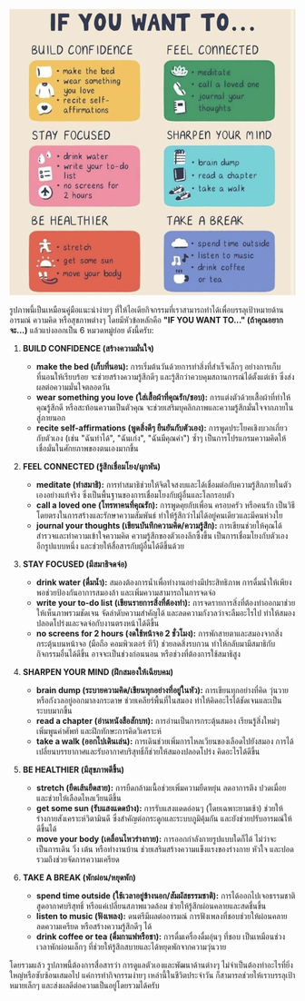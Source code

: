 ![](public/if-you-want-to.jpg)

รูปภาพนี้เป็นเหมือนคู่มือแนะนำง่ายๆ ที่ให้ไอเดียกิจกรรมที่เราสามารถทำได้เพื่อบรรลุเป้าหมายด้านอารมณ์ ความคิด หรือสุขภาพต่างๆ โดยมีหัวข้อหลักคือ **"IF YOU WANT TO..." (ถ้าคุณอยากจะ...)** แล้วแบ่งออกเป็น 6 หมวดหมู่ย่อย ดังนี้ครับ:

1.  **BUILD CONFIDENCE (สร้างความมั่นใจ)**
    *   **make the bed (เก็บที่นอน):** การเริ่มต้นวันด้วยการทำสิ่งที่สำเร็จเล็กๆ อย่างการเก็บที่นอนให้เรียบร้อย จะช่วยสร้างความรู้สึกดีๆ และรู้สึกว่าควบคุมสถานการณ์ได้ตั้งแต่เช้า ซึ่งส่งผลต่อความมั่นใจตลอดวัน
    *   **wear something you love (ใส่เสื้อผ้าที่คุณรัก/ชอบ):** การแต่งตัวด้วยเสื้อผ้าที่ทำให้คุณรู้สึกดี หรือสะท้อนความเป็นตัวคุณ จะช่วยเสริมบุคลิกภาพและความรู้สึกมั่นใจจากภายในสู่ภายนอก
    *   **recite self-affirmations (พูดสิ่งดีๆ ยืนยันกับตัวเอง):** การพูดประโยคเชิงบวกเกี่ยวกับตัวเอง (เช่น "ฉันทำได้", "ฉันเก่ง", "ฉันมีคุณค่า") ซ้ำๆ เป็นการโปรแกรมความคิดให้เชื่อมั่นในศักยภาพของตนเองมากขึ้น

2.  **FEEL CONNECTED (รู้สึกเชื่อมโยง/ผูกพัน)**
    *   **meditate (ทำสมาธิ):** การทำสมาธิช่วยให้จิตใจสงบและได้เชื่อมต่อกับความรู้สึกภายในตัวเองอย่างแท้จริง ซึ่งเป็นพื้นฐานของการเชื่อมโยงกับผู้อื่นและโลกรอบตัว
    *   **call a loved one (โทรหาคนที่คุณรัก):** การพูดคุยกับเพื่อน ครอบครัว หรือคนรัก เป็นวิธีโดยตรงในการสร้างและรักษาความสัมพันธ์ ทำให้รู้สึกว่าไม่ได้อยู่คนเดียวและมีคนห่วงใย
    *   **journal your thoughts (เขียนบันทึกความคิด/ความรู้สึก):** การเขียนช่วยให้คุณได้สำรวจและทำความเข้าใจความคิด ความรู้สึกของตัวเองลึกซึ้งขึ้น เป็นการเชื่อมโยงกับตัวเองอีกรูปแบบหนึ่ง และช่วยให้สื่อสารกับผู้อื่นได้ดีขึ้นด้วย

3.  **STAY FOCUSED (มีสมาธิจดจ่อ)**
    *   **drink water (ดื่มน้ำ):** สมองต้องการน้ำเพื่อทำงานอย่างมีประสิทธิภาพ การดื่มน้ำให้เพียงพอช่วยป้องกันอาการสมองล้า และเพิ่มความสามารถในการจดจ่อ
    *   **write your to-do list (เขียนรายการสิ่งที่ต้องทำ):** การจดรายการสิ่งที่ต้องทำออกมาช่วยให้เห็นภาพรวมชัดเจน จัดลำดับความสำคัญได้ และลดความกังวลว่าจะลืมอะไรไป ทำให้สมองปลอดโปร่งและจดจ่อกับงานตรงหน้าได้ดีขึ้น
    *   **no screens for 2 hours (งดใช้หน้าจอ 2 ชั่วโมง):** การพักสายตาและสมองจากสิ่งกระตุ้นบนหน้าจอ (มือถือ คอมพิวเตอร์ ทีวี) ช่วยลดสิ่งรบกวน ทำให้กลับมามีสมาธิกับกิจกรรมอื่นได้ดีขึ้น อาจจะเป็นช่วงก่อนนอน หรือช่วงที่ต้องการใช้สมาธิสูง

4.  **SHARPEN YOUR MIND (ฝึกสมองให้เฉียบคม)**
    *   **brain dump (ระบายความคิด/เขียนทุกอย่างที่อยู่ในหัว):** การเขียนทุกอย่างที่คิด วุ่นวาย หรือกังวลอยู่ออกมาลงกระดาษ ช่วยเคลียร์พื้นที่ในสมอง ทำให้คิดอะไรได้ชัดเจนและเป็นระบบมากขึ้น
    *   **read a chapter (อ่านหนังสือสักบท):** การอ่านเป็นการกระตุ้นสมอง เรียนรู้สิ่งใหม่ๆ เพิ่มพูนคำศัพท์ และฝึกทักษะการคิดวิเคราะห์
    *   **take a walk (ออกไปเดินเล่น):** การเดินช่วยเพิ่มการไหลเวียนของเลือดไปยังสมอง การได้เปลี่ยนบรรยากาศและรับอากาศบริสุทธิ์ก็ช่วยให้สมองปลอดโปร่ง คิดอะไรได้ดีขึ้น

5.  **BE HEALTHIER (มีสุขภาพดีขึ้น)**
    *   **stretch (ยืดเส้นยืดสาย):** การยืดกล้ามเนื้อช่วยเพิ่มความยืดหยุ่น ลดอาการตึง ปวดเมื่อย และช่วยให้เลือดไหลเวียนดีขึ้น
    *   **get some sun (รับแสงแดดบ้าง):** การรับแสงแดดอ่อนๆ (โดยเฉพาะยามเช้า) ช่วยให้ร่างกายสังเคราะห์วิตามินดี ซึ่งสำคัญต่อกระดูกและระบบภูมิคุ้มกัน และยังช่วยปรับอารมณ์ให้ดีขึ้นได้
    *   **move your body (เคลื่อนไหวร่างกาย):** การออกกำลังกายรูปแบบใดก็ได้ ไม่ว่าจะเป็นการเดิน วิ่ง เต้น หรือทำงานบ้าน ช่วยเสริมสร้างความแข็งแรงของร่างกาย หัวใจ และปอด รวมถึงช่วยจัดการความเครียด

6.  **TAKE A BREAK (พักผ่อน/หยุดพัก)**
    *   **spend time outside (ใช้เวลาอยู่ข้างนอก/สัมผัสธรรมชาติ):** การได้ออกไปเจอธรรมชาติ สูดอากาศบริสุทธิ์ หรือแค่เปลี่ยนสภาพแวดล้อม ช่วยให้รู้สึกผ่อนคลายและสดชื่นขึ้น
    *   **listen to music (ฟังเพลง):** ดนตรีมีผลต่ออารมณ์ การฟังเพลงที่ชอบช่วยให้ผ่อนคลาย ลดความเครียด หรือสร้างความรู้สึกดีๆ ได้
    *   **drink coffee or tea (ดื่มกาแฟหรือชา):** การดื่มเครื่องดื่มอุ่นๆ ที่ชอบ เป็นเหมือนช่วงเวลาพักผ่อนเล็กๆ ที่ช่วยให้รู้สึกสบายและได้หยุดพักจากความวุ่นวาย

โดยรวมแล้ว รูปภาพนี้ต้องการสื่อสารว่า การดูแลตัวเองและพัฒนาด้านต่างๆ ไม่จำเป็นต้องทำอะไรที่ยิ่งใหญ่หรือซับซ้อนเสมอไป แค่การทำกิจกรรมง่ายๆ เหล่านี้ในชีวิตประจำวัน ก็สามารถช่วยให้เราบรรลุเป้าหมายเล็กๆ และส่งผลดีต่อความเป็นอยู่โดยรวมได้ครับ
